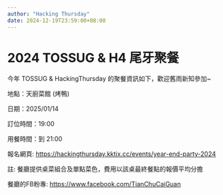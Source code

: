 ```yaml
---
author: "Hacking Thursday"
date: 2024-12-19T23:59:00+08:00
---
```

# 2024 TOSSUG & H4 尾牙聚餐

今年 TOSSUG & HackingThursday 的聚餐資訊如下，歡迎舊雨新知參加~

地點：天廚菜館 (烤鴨)

日期：2025/01/14

訂位時間：19:00

用餐時間：到 21:00

報名網頁: <https://hackingthursday.kktix.cc/events/year-end-party-2024>

註: 餐廳提供桌菜組合及單點菜色，費用以該桌最終餐點的報價平均分擔

餐廳的FB粉專: https://www.facebook.com/TianChuCaiGuan
